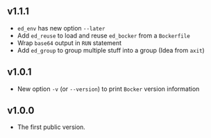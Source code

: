 ## v1.1.1

* `ed_env` has new option `--later`
* Add `ed_reuse` to load and reuse `ed_bocker` from a `Bockerfile`
* Wrap `base64` output in `RUN` statement
* Add `ed_group` to group multiple stuff into a group  (Idea from `axit`)

## v1.0.1

* New option `-v` (or `--version`) to print `Bocker` version information

## v1.0.0

* The first public version.
